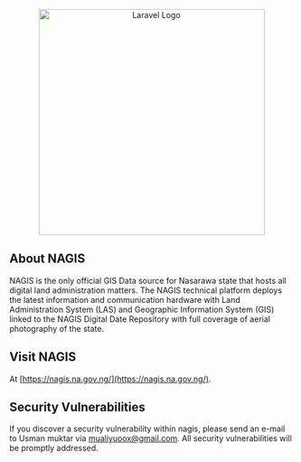 <p align="center"><a href="https://nagis.na.gov.ng/" target="_blank"><img src="https://nagis.na.gov.ng/assets/img/nagis-logo.svg" width="400" alt="Laravel Logo"></a></p>


## About NAGIS

NAGIS is the only official GIS Data source for Nasarawa state that hosts all digital land administration matters. The NAGIS technical platform deploys the latest information and communication hardware with Land Administration System (LAS) and Geographic Information System (GIS) linked to the NAGIS Digital Date Repository with full coverage of aerial photography of the state.


## Visit NAGIS

At [https://nagis.na.gov.ng/](https://nagis.na.gov.ng/).

## Security Vulnerabilities

If you discover a security vulnerability within nagis, please send an e-mail to Usman muktar via [mualiyuoox@gmail.com](mailto:mualiyuoox@gmail.com). All security vulnerabilities will be promptly addressed.

<!-- ## License

The NAGIS software is licensed under the [MIT license](https://opensource.org/licenses/MIT). -->

